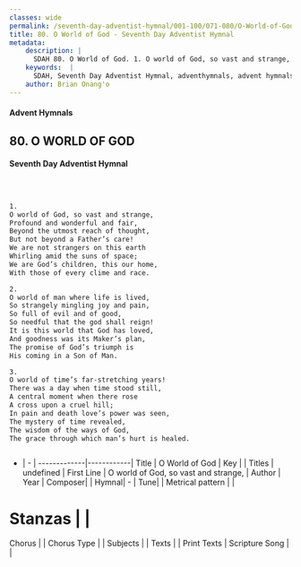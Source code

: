 ```yaml
---
classes: wide
permalink: /seventh-day-adventist-hymnal/001-100/071-080/O-World-of-God/
title: 80. O World of God - Seventh Day Adventist Hymnal
metadata:
    description: |
      SDAH 80. O World of God. 1. O world of God, so vast and strange, Profound and wonderful and fair, Beyond the utmost reach of thought, But not beyond a Father’s care! We are not strangers on this earth Whirling amid the suns of space; We are God’s children, this our home, With those of every clime and race.
    keywords:  |
      SDAH, Seventh Day Adventist Hymnal, adventhymnals, advent hymnals, O World of God, O world of God, so vast and strange, 
    author: Brian Onang'o
---
```


#### Advent Hymnals
## 80. O WORLD OF GOD
#### Seventh Day Adventist Hymnal

```txt



1.
O world of God, so vast and strange,
Profound and wonderful and fair,
Beyond the utmost reach of thought,
But not beyond a Father’s care!
We are not strangers on this earth
Whirling amid the suns of space;
We are God’s children, this our home,
With those of every clime and race.

2.
O world of man where life is lived,
So strangely mingling joy and pain,
So full of evil and of good,
So needful that the god shall reign!
It is this world that God has loved,
And goodness was its Maker’s plan,
The promise of God’s triumph is
His coming in a Son of Man.

3.
O world of time’s far-stretching years!
There was a day when time stood still,
A central moment when there rose
A cross upon a cruel hill;
In pain and death love’s power was seen,
The mystery of time revealed,
The wisdom of the ways of God,
The grace through which man’s hurt is healed.



```

- |   -  |
-------------|------------|
Title | O World of God |
Key |  |
Titles | undefined |
First Line | O world of God, so vast and strange, |
Author | 
Year | 
Composer|  |
Hymnal|  - |
Tune|  |
Metrical pattern | |
# Stanzas |  |
Chorus |  |
Chorus Type |  |
Subjects |  |
Texts |  |
Print Texts | 
Scripture Song |  |
  

